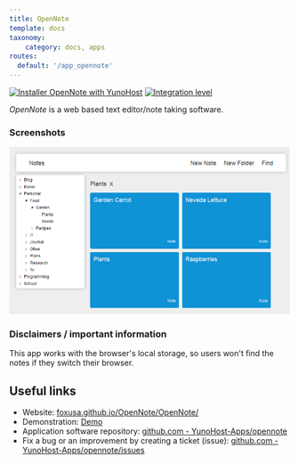 ```yaml
---
title: OpenNote
template: docs
taxonomy:
    category: docs, apps
routes:
  default: '/app_opennote'
---
```


[![Installer OpenNote with YunoHost](https://install-app.yunohost.org/install-with-yunohost.svg)](https://install-app.yunohost.org/?app=opennote) [![Integration level](https://dash.yunohost.org/integration/opennote.svg)](https://dash.yunohost.org/appci/app/opennote)

*OpenNote* is a web based text editor/note taking software.

### Screenshots

![Screenshot of OpenNote](https://github.com/YunoHost-Apps/opennote_ynh/blob/master/doc/screenshots/screenshot.png)

### Disclaimers / important information

This app works with the browser's local storage, so users won't find the notes if they switch their browser.

## Useful links

+ Website: [foxusa.github.io/OpenNote/OpenNote/](https://foxusa.github.io/OpenNote/OpenNote/#/folder)
+ Demonstration: [Demo](https://foxusa.github.io/OpenNote/OpenNote/#/folder)
+ Application software repository: [github.com - YunoHost-Apps/opennote](https://github.com/YunoHost-Apps/opennote_ynh)
+ Fix a bug or an improvement by creating a ticket (issue): [github.com - YunoHost-Apps/opennote/issues](https://github.com/YunoHost-Apps/opennote_ynh/issues)
